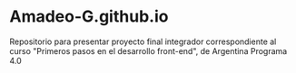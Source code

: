 # Amadeo-G.github.io
Repositorio para presentar proyecto final integrador correspondiente al curso "Primeros pasos en el desarrollo front-end", de Argentina Programa 4.0
